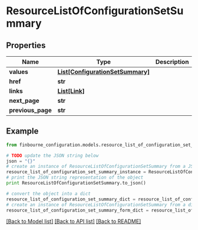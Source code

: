 # ResourceListOfConfigurationSetSummary


## Properties
Name | Type | Description | Notes
------------ | ------------- | ------------- | -------------
**values** | [**List[ConfigurationSetSummary]**](ConfigurationSetSummary.md) |  | 
**href** | **str** |  | [optional] 
**links** | [**List[Link]**](Link.md) |  | [optional] 
**next_page** | **str** |  | [optional] 
**previous_page** | **str** |  | [optional] 

## Example

```python
from finbourne_configuration.models.resource_list_of_configuration_set_summary import ResourceListOfConfigurationSetSummary

# TODO update the JSON string below
json = "{}"
# create an instance of ResourceListOfConfigurationSetSummary from a JSON string
resource_list_of_configuration_set_summary_instance = ResourceListOfConfigurationSetSummary.from_json(json)
# print the JSON string representation of the object
print ResourceListOfConfigurationSetSummary.to_json()

# convert the object into a dict
resource_list_of_configuration_set_summary_dict = resource_list_of_configuration_set_summary_instance.to_dict()
# create an instance of ResourceListOfConfigurationSetSummary from a dict
resource_list_of_configuration_set_summary_form_dict = resource_list_of_configuration_set_summary.from_dict(resource_list_of_configuration_set_summary_dict)
```
[[Back to Model list]](../README.md#documentation-for-models) [[Back to API list]](../README.md#documentation-for-api-endpoints) [[Back to README]](../README.md)


